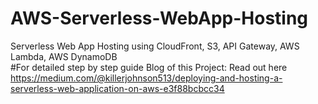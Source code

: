 # AWS-Serverless-WebApp-Hosting
Serverless Web App Hosting using CloudFront, S3, API Gateway, AWS Lambda, AWS DynamoDB  
#For detailed step by step guide Blog of this Project: Read out here  
https://medium.com/@killerjohnson513/deploying-and-hosting-a-serverless-web-application-on-aws-e3f88bcbcc34  
